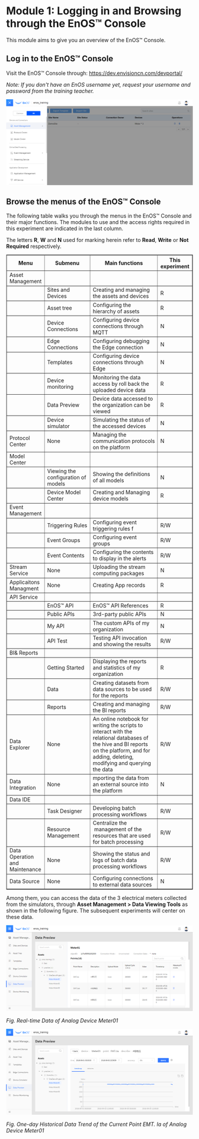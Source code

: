 # Module 1: Logging in and Browsing through the EnOS™ Console

This module aims to give you an overview of the EnOS™ Console.

## Log in to the EnOS™ Console

Visit the EnOS™ Console through: <https://dev.envisioncn.com/devportal/>

*Note: If you don't have an EnOS username yet, request your username and password from the training teacher.*

![](media/module_1_EnOS_Portal.png)

## Browse the menus of the EnOS™ Console

The following table walks you through the menus in the EnOS™ Console and their major functions. The modules to use and the access rights required in this experiment are indicated in the last column.

The letters **R**, **W** and **N** used for marking herein refer to **Read**, **Write** or **Not Required** respectively.

<body>
<table border="1" cellspacing="0" cellpadding="0">
  <tr>
  <th width="80">Menu</th>
  <th width="150">Submenu</th>
  <th width="300">Main functions</th>
  <th width="80">This experiment</th>
  </tr>
  <tr>
  <td>Asset Management</td>
  <td>&nbsp;</td>
  <td width="300">&nbsp;</td>
  <td width="80">&nbsp;</td>
  </tr>
  <tr>
  <td>&nbsp;</td>
  <td>Sites and Devices</td>
  <td width="300">Creating and managing the assets and devices</td>
  <td width="80">R</td>
  </tr>
  <tr>
  <td>&nbsp;</td>
  <td>Asset tree</td>
  <td width="300">Configuring the hierarchy of assets</td>
  <td width="80">R</td>
  </tr>
  <tr>
  <td>&nbsp;</td>
  <td>Device Connections</td>
  <td width="300">Configuring device connections through MQTT</td>
  <td width="80">N</td>
  </tr>
  <tr>
  <td>&nbsp;</td>
  <td>Edge Connections</td>
  <td width="300">Configuring debugging the Edge connection</td>
  <td width="80">N</td>
  </tr>
  <tr>
  <td>&nbsp;</td>
  <td>Templates</td>
  <td width="300">Configuring device connections through Edge</td>
  <td width="80">N</td>
  </tr>
  <tr>
  <td>&nbsp;</td>
  <td>Device monitoring</td>
  <td width="300">Monitoring the data access by roll back the uploaded device data</td>
  <td width="80">R</td>
  </tr>
  <tr>
  <td>&nbsp;</td>
  <td>Data Preview</td>
  <td width="300">Device data accessed to the organization can be viewed</td>
  <td width="80">R</td>
  </tr>
  <tr>
  <td>&nbsp;</td>
  <td>Device simulator</td>
  <td width="300">Simulating the status of the accessed devices</td>
  <td width="80">N</td>
  </tr>
  <tr>
  <td>Protocol Center</td>
  <td>None</td>
  <td width="300">Managing the communication protocols on the platform</td>
  <td width="80">N</td>
  </tr>
  <tr>
  <td>Model Center</td>
  <td>&nbsp;</td>
  <td width="300">&nbsp;</td>
  <td width="80">&nbsp;</td>
  </tr>
  <tr>
  <td>&nbsp;</td>
  <td>Viewing the configuration of models</td>
  <td width="300">Showing the definitions of all models</td>
  <td width="80">N</td>
  </tr>
  <tr>
  <td>&nbsp;</td>
  <td>Device Model Center</td>
  <td width="300">Creating and Managing device models</td>
  <td width="80">R</td>
  </tr>
  <tr>
  <td>Event Management</td>
  <td>&nbsp;</td>
  <td width="300">&nbsp;</td>
  <td width="80">&nbsp;</td>
  </tr>
  <tr>
  <td>&nbsp;</td>
  <td>Triggering Rules</td>
  <td width="300">Configuring event triggering rules f</td>
  <td width="80">R/W</td>
  </tr>
  <tr>
  <td>&nbsp;</td>
  <td>Event Groups</td>
  <td width="300">Configuring event groups</td>
  <td width="80">R/W</td>
  </tr>
  <tr>
  <td>&nbsp;</td>
  <td>Event Contents</td>
  <td width="300">Configuring the contents to display in the alerts</td>
  <td width="80">R/W</td>
  </tr>
  <tr>
  <td>Stream Service</td>
  <td>None</td>
  <td width="300">Uploading the stream computing packages</td>
  <td width="80">N</td>
  </tr>
  <tr>
  <td>Applicaitons Managment</td>
  <td>None</td>
  <td width="300">Creating App records</td>
  <td width="80">R</td>
  </tr>
  <tr>
  <td>API Service</td>
  <td>&nbsp;</td>
  <td width="300">&nbsp;</td>
  <td width="80">&nbsp;</td>
  </tr>
  <tr>
  <td>&nbsp;</td>
  <td>EnOS™ API</td>
  <td width="300">EnOS™ API References</td>
  <td width="80">R</td>
  </tr>
  <tr>
  <td>&nbsp;</td>
  <td>Public APIs</td>
  <td width="300">3rd-party public APIs</td>
  <td width="80">N</td>
  </tr>
  <tr>
  <td>&nbsp;</td>
  <td>My API</td>
  <td width="300">The custom APIs of my organization</td>
  <td width="80">N</td>
  </tr>
  <tr>
  <td>&nbsp;</td>
  <td>API Test</td>
  <td width="300">Testing API invocation and showing the results</td>
  <td width="80">R/W</td>
  </tr>
  <tr>
  <td>BI&amp; Reports</td>
  <td>&nbsp;</td>
  <td width="300">&nbsp;</td>
  <td width="80">&nbsp;</td>
  </tr>
  <tr>
  <td>&nbsp;</td>
  <td>Getting Started</td>
  <td width="300">Displaying the reports and statistics of my organization</td>
  <td width="80">R</td>
  </tr>
  <tr>
  <td>&nbsp;</td>
  <td>Data</td>
  <td width="300">Creating datasets from data sources to be used for the reports</td>
  <td width="80">R/W</td>
  </tr>
  <tr>
  <td>&nbsp;</td>
  <td>Reports</td>
  <td width="300">Creating and managing the BI reports</td>
  <td width="80">R/W</td>
  </tr>
  <tr>
  <td>Data Explorer</td>
  <td>None</td>
  <td width="300">An online notebook for writing the scripts to interact with the relational databases of the hive and BI reports on the platform, and for adding, deleting, modifying and querying the data</td>
  <td width="80">R/W</td>
  </tr>
  <tr>
  <td>Data Integration</td>
  <td>None</td>
  <td width="300">mporting the data from an external source into the platform</td>
  <td width="80">N</td>
  </tr>
  <tr>
  <td>Data IDE</td>
  <td>&nbsp;</td>
  <td width="300">&nbsp;</td>
  <td width="80">&nbsp;</td>
  </tr>
  <tr>
  <td>&nbsp;</td>
  <td>Task Designer</td>
  <td width="300">Developing batch processing workflows</td>
  <td width="80">R/W</td>
  </tr>
  <tr>
  <td>&nbsp;</td>
  <td>Resource Management</td>
  <td width="300">Centralize the &nbsp;management of the resources that are used for batch processing</td>
  <td width="80">R/W</td>
  </tr>
  <tr>
  <td>Data Operation and Maintenance</td>
  <td>None</td>
  <td width="300">Showing the status and logs of batch data processing workflows</td>
  <td width="80">R/W</td>
  </tr>
  <tr>
  <td>Data Source</td>
  <td>None</td>
  <td width="300">Configuring connections to external data sources</td>
  <td width="80">N</td>
  </tr>
</table>
</body>

Among them, you can access the data of the 3 electrical meters collected from
the simulators, through **Asset Management > Data Viewing Tools** as shown in
the following figure. The subsequent experiments will center on these data.

![](media/module_1_Realtime_data_of_Analog_Device_Meter01.png)

*Fig. Real-time Data of Analog Device Meter01*

![](media/module_1_Visualizing_business_statistical_indicators.png)

*Fig. One-day Historical Data Trend of the Current Point EMT. Ia of Analog Device
Meter01*
